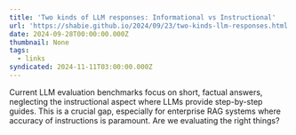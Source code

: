 ```yaml
---
title: 'Two kinds of LLM responses: Informational vs Instructional'
url: 'https://shabie.github.io/2024/09/23/two-kinds-llm-responses.html'
date: 2024-09-28T00:00:00.000Z
thumbnail: None
tags:
  - links
syndicated: 2024-11-11T03:00:00.000Z
---
```


Current LLM evaluation benchmarks focus on short, factual answers, neglecting the instructional aspect where LLMs provide step-by-step guides. This is a crucial gap, especially for enterprise RAG systems where accuracy of instructions is paramount. Are we evaluating the right things?
